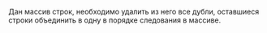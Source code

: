 Дан массив строк, необходимо удалить из него все дубли, 
оставшиеся строки объединить в одну в порядке следования в массиве.